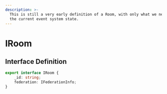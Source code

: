 ```yaml
---
description: >-
  This is still a very early definition of a Room, with only what we need for
  the current event system state.
---
```


# IRoom

## Interface Definition

```typescript
export interface IRoom {
    _id: string;
    federation: IFederationInfo;
}
```
